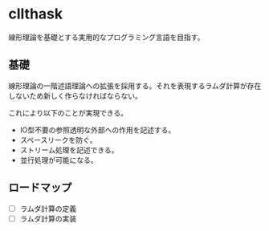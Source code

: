 # cllthask

線形理論を基礎とする実用的なプログラミング言語を目指す。

## 基礎

線形理論の一階述語理論への拡張を採用する。それを表現するラムダ計算が存在しないため新しく作らなければならない。

これにより以下のことが実現できる。

* IO型不要の参照透明な外部への作用を記述する。
* スペースリークを防ぐ。
* ストリーム処理を記述できる。
* 並行処理が可能になる。

## ロードマップ

- [ ] ラムダ計算の定義
- [ ] ラムダ計算の実装
